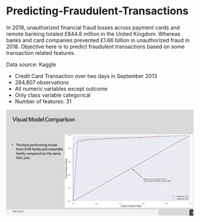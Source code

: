 # Predicting-Fraudulent-Transactions

In 2018, unauthorized financial fraud losses across payment cards and remote banking totaled £844.8 million in the United Kingdom. Whereas banks and card companies prevented £1.66 billion in unauthorized fraud in 2018. Objective here is to predict fraudulent transactions based on some transaction related features. 

Data source: Kaggle
* Credit Card Transaction over two days in September 2013
* 284,807 observations
* All numeric variables except outcome
* Only class variable categorical
* Number of features: 31

![](Graphs/ROC%20plot.png)
